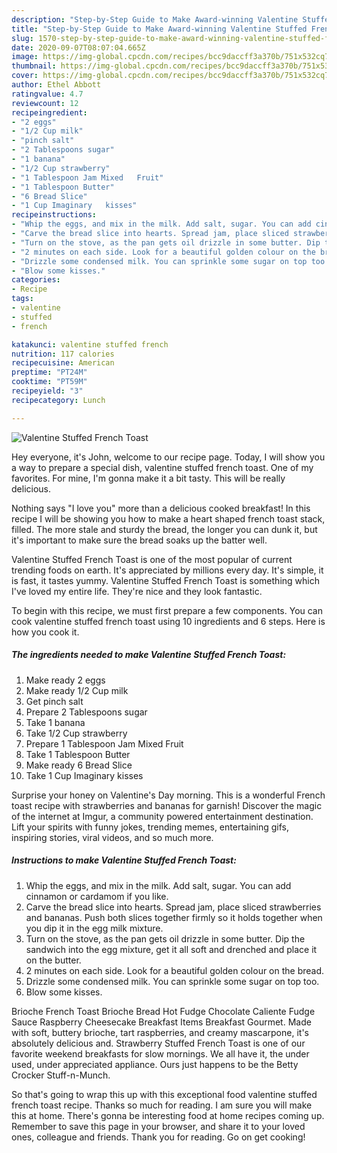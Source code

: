 ```yaml
---
description: "Step-by-Step Guide to Make Award-winning Valentine Stuffed French Toast"
title: "Step-by-Step Guide to Make Award-winning Valentine Stuffed French Toast"
slug: 1570-step-by-step-guide-to-make-award-winning-valentine-stuffed-french-toast
date: 2020-09-07T08:07:04.665Z
image: https://img-global.cpcdn.com/recipes/bcc9daccff3a370b/751x532cq70/valentine-stuffed-french-toast-recipe-main-photo.jpg
thumbnail: https://img-global.cpcdn.com/recipes/bcc9daccff3a370b/751x532cq70/valentine-stuffed-french-toast-recipe-main-photo.jpg
cover: https://img-global.cpcdn.com/recipes/bcc9daccff3a370b/751x532cq70/valentine-stuffed-french-toast-recipe-main-photo.jpg
author: Ethel Abbott
ratingvalue: 4.7
reviewcount: 12
recipeingredient:
- "2 eggs"
- "1/2 Cup milk"
- "pinch salt"
- "2 Tablespoons sugar"
- "1 banana"
- "1/2 Cup strawberry"
- "1 Tablespoon Jam Mixed   Fruit"
- "1 Tablespoon Butter"
- "6 Bread Slice"
- "1 Cup Imaginary   kisses"
recipeinstructions:
- "Whip the eggs, and mix in the milk. Add salt, sugar. You can add cinnamon or cardamom if you like."
- "Carve the bread slice into hearts. Spread jam, place sliced strawberries and bananas. Push both slices together firmly so it holds together when you dip it in the egg milk mixture."
- "Turn on the stove, as the pan gets oil drizzle in some butter. Dip the sandwich into the egg mixture, get it all soft and drenched and place it on the butter."
- "2 minutes on each side. Look for a beautiful golden colour on the bread."
- "Drizzle some condensed milk. You can sprinkle some sugar on top too."
- "Blow some kisses."
categories:
- Recipe
tags:
- valentine
- stuffed
- french

katakunci: valentine stuffed french 
nutrition: 117 calories
recipecuisine: American
preptime: "PT24M"
cooktime: "PT59M"
recipeyield: "3"
recipecategory: Lunch

---
```



![Valentine Stuffed French Toast](https://img-global.cpcdn.com/recipes/bcc9daccff3a370b/751x532cq70/valentine-stuffed-french-toast-recipe-main-photo.jpg)

Hey everyone, it's John, welcome to our recipe page. Today, I will show you a way to prepare a special dish, valentine stuffed french toast. One of my favorites. For mine, I'm gonna make it a bit tasty. This will be really delicious.

Nothing says &#34;I love you&#34; more than a delicious cooked breakfast! In this recipe I will be showing you how to make a heart shaped french toast stack, filled. The more stale and sturdy the bread, the longer you can dunk it, but it&#39;s important to make sure the bread soaks up the batter well.

Valentine Stuffed French Toast is one of the most popular of current trending foods on earth. It's appreciated by millions every day. It's simple, it is fast, it tastes yummy. Valentine Stuffed French Toast is something which I've loved my entire life. They're nice and they look fantastic.


To begin with this recipe, we must first prepare a few components. You can cook valentine stuffed french toast using 10 ingredients and 6 steps. Here is how you cook it.

<!--inarticleads1-->

##### The ingredients needed to make Valentine Stuffed French Toast:

1. Make ready 2 eggs
1. Make ready 1/2 Cup milk
1. Get pinch salt
1. Prepare 2 Tablespoons sugar
1. Take 1 banana
1. Take 1/2 Cup strawberry
1. Prepare 1 Tablespoon Jam Mixed   Fruit
1. Take 1 Tablespoon Butter
1. Make ready 6 Bread Slice
1. Take 1 Cup Imaginary   kisses


Surprise your honey on Valentine&#39;s Day morning. This is a wonderful French toast recipe with strawberries and bananas for garnish! Discover the magic of the internet at Imgur, a community powered entertainment destination. Lift your spirits with funny jokes, trending memes, entertaining gifs, inspiring stories, viral videos, and so much more. 

<!--inarticleads2-->

##### Instructions to make Valentine Stuffed French Toast:

1. Whip the eggs, and mix in the milk. Add salt, sugar. You can add cinnamon or cardamom if you like.
1. Carve the bread slice into hearts. Spread jam, place sliced strawberries and bananas. Push both slices together firmly so it holds together when you dip it in the egg milk mixture.
1. Turn on the stove, as the pan gets oil drizzle in some butter. Dip the sandwich into the egg mixture, get it all soft and drenched and place it on the butter.
1. 2 minutes on each side. Look for a beautiful golden colour on the bread.
1. Drizzle some condensed milk. You can sprinkle some sugar on top too.
1. Blow some kisses.


Brioche French Toast Brioche Bread Hot Fudge Chocolate Caliente Fudge Sauce Raspberry Cheesecake Breakfast Items Breakfast Gourmet. Made with soft, buttery brioche, tart raspberries, and creamy mascarpone, it&#39;s absolutely delicious and. Strawberry Stuffed French Toast is one of our favorite weekend breakfasts for slow mornings. We all have it, the under used, under appreciated appliance. Ours just happens to be the Betty Crocker Stuff-n-Munch. 

So that's going to wrap this up with this exceptional food valentine stuffed french toast recipe. Thanks so much for reading. I am sure you will make this at home. There's gonna be interesting food at home recipes coming up. Remember to save this page in your browser, and share it to your loved ones, colleague and friends. Thank you for reading. Go on get cooking!
